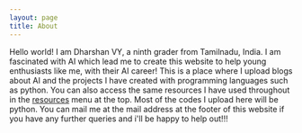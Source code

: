 ```yaml
---
layout: page
title: About 
---
```

Hello world! I am Dharshan VY, a ninth grader from Tamilnadu, India. I am fascinated with AI which lead me to create this website to help young enthusiasts like me, with their AI career! This is a place where I upload blogs about AI and the projects I have created with programming languages such as python. You can also access the same resources I have used throughout in the [resources](http://www.dharshu.me/resources.html) menu at the top. Most of the codes I upload here will be python. You can mail me at the mail address at the footer of this website if you have any further queries and i'll be happy to help out!!!




